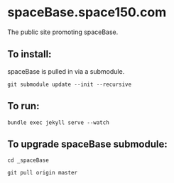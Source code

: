 spaceBase.space150.com
======================

The public site promoting spaceBase.


## To install:

spaceBase is pulled in via a submodule.

`git submodule update --init --recursive`

## To run:

`bundle exec jekyll serve --watch`



## To upgrade spaceBase submodule:

`cd _spaceBase`

`git pull origin master`
